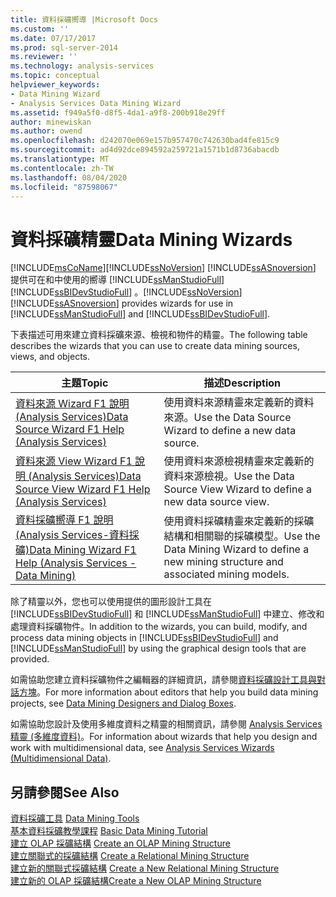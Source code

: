 ```yaml
---
title: 資料採礦嚮導 |Microsoft Docs
ms.custom: ''
ms.date: 07/17/2017
ms.prod: sql-server-2014
ms.reviewer: ''
ms.technology: analysis-services
ms.topic: conceptual
helpviewer_keywords:
- Data Mining Wizard
- Analysis Services Data Mining Wizard
ms.assetid: f949a5f0-d8f5-4da1-a9f8-200b918e29ff
author: minewiskan
ms.author: owend
ms.openlocfilehash: d242070e069e157b957470c742630bad4fe815c9
ms.sourcegitcommit: ad4d92dce894592a259721a1571b1d8736abacdb
ms.translationtype: MT
ms.contentlocale: zh-TW
ms.lasthandoff: 08/04/2020
ms.locfileid: "87598067"
---
```

# <a name="data-mining-wizards"></a><span data-ttu-id="a032d-102">資料採礦精靈</span><span class="sxs-lookup"><span data-stu-id="a032d-102">Data Mining Wizards</span></span>
  [!INCLUDE[msCoName](../includes/msconame-md.md)]<span data-ttu-id="a032d-103">[!INCLUDE[ssNoVersion](../includes/ssnoversion-md.md)] [!INCLUDE[ssASnoversion](../includes/ssasnoversion-md.md)] 提供可在和中使用的嚮導 [!INCLUDE[ssManStudioFull](../includes/ssmanstudiofull-md.md)] [!INCLUDE[ssBIDevStudioFull](../includes/ssbidevstudiofull-md.md)] 。</span><span class="sxs-lookup"><span data-stu-id="a032d-103">[!INCLUDE[ssNoVersion](../includes/ssnoversion-md.md)] [!INCLUDE[ssASnoversion](../includes/ssasnoversion-md.md)] provides wizards for use in [!INCLUDE[ssManStudioFull](../includes/ssmanstudiofull-md.md)] and [!INCLUDE[ssBIDevStudioFull](../includes/ssbidevstudiofull-md.md)].</span></span>  
  
 <span data-ttu-id="a032d-104">下表描述可用來建立資料採礦來源、檢視和物件的精靈。</span><span class="sxs-lookup"><span data-stu-id="a032d-104">The following table describes the wizards that you can use to create data mining sources, views, and objects.</span></span>  
  
|<span data-ttu-id="a032d-105">主題</span><span class="sxs-lookup"><span data-stu-id="a032d-105">Topic</span></span>|<span data-ttu-id="a032d-106">描述</span><span class="sxs-lookup"><span data-stu-id="a032d-106">Description</span></span>|  
|-----------|-----------------|  
|[<span data-ttu-id="a032d-107">資料來源 Wizard F1 說明 &#40;Analysis Services&#41;</span><span class="sxs-lookup"><span data-stu-id="a032d-107">Data Source Wizard F1 Help &#40;Analysis Services&#41;</span></span>](data-source-wizard-f1-help-analysis-services.md)|<span data-ttu-id="a032d-108">使用資料來源精靈來定義新的資料來源。</span><span class="sxs-lookup"><span data-stu-id="a032d-108">Use the Data Source Wizard to define a new data source.</span></span>|  
|[<span data-ttu-id="a032d-109">資料來源 View Wizard F1 說明 &#40;Analysis Services&#41;</span><span class="sxs-lookup"><span data-stu-id="a032d-109">Data Source View Wizard F1 Help &#40;Analysis Services&#41;</span></span>](data-source-view-wizard-f1-help-analysis-services.md)|<span data-ttu-id="a032d-110">使用資料來源檢視精靈來定義新的資料來源檢視。</span><span class="sxs-lookup"><span data-stu-id="a032d-110">Use the Data Source View Wizard to define a new data source view.</span></span>|  
|[<span data-ttu-id="a032d-111">資料採礦嚮導 F1 說明 &#40;Analysis Services-資料採礦&#41;</span><span class="sxs-lookup"><span data-stu-id="a032d-111">Data Mining Wizard F1 Help &#40;Analysis Services - Data Mining&#41;</span></span>](data-mining-wizard-f1-help-analysis-services-data-mining.md)|<span data-ttu-id="a032d-112">使用資料採礦精靈來定義新的採礦結構和相關聯的採礦模型。</span><span class="sxs-lookup"><span data-stu-id="a032d-112">Use the Data Mining Wizard to define a new mining structure and associated mining models.</span></span>|  
  
 <span data-ttu-id="a032d-113">除了精靈以外，您也可以使用提供的圖形設計工具在 [!INCLUDE[ssBIDevStudioFull](../includes/ssbidevstudiofull-md.md)] 和 [!INCLUDE[ssManStudioFull](../includes/ssmanstudiofull-md.md)] 中建立、修改和處理資料採礦物件。</span><span class="sxs-lookup"><span data-stu-id="a032d-113">In addition to the wizards, you can build, modify, and process data mining objects in [!INCLUDE[ssBIDevStudioFull](../includes/ssbidevstudiofull-md.md)] and [!INCLUDE[ssManStudioFull](../includes/ssmanstudiofull-md.md)] by using the graphical design tools that are provided.</span></span>  
  
 <span data-ttu-id="a032d-114">如需協助您建立資料採礦物件之編輯器的詳細資訊，請參閱[資料採礦設計工具與對話方塊](data-mining-designers-and-dialog-boxes.md)。</span><span class="sxs-lookup"><span data-stu-id="a032d-114">For more information about editors that help you build data mining projects, see [Data Mining Designers and Dialog Boxes](data-mining-designers-and-dialog-boxes.md).</span></span>  
  
 <span data-ttu-id="a032d-115">如需協助您設計及使用多維度資料之精靈的相關資訊，請參閱 [Analysis Services 精靈 &#40;多維度資料&#41;](analysis-services-wizards-multidimensional-data.md)。</span><span class="sxs-lookup"><span data-stu-id="a032d-115">For information about wizards that help you design and work with multidimensional data, see [Analysis Services Wizards &#40;Multidimensional Data&#41;](analysis-services-wizards-multidimensional-data.md).</span></span>  
  
## <a name="see-also"></a><span data-ttu-id="a032d-116">另請參閱</span><span class="sxs-lookup"><span data-stu-id="a032d-116">See Also</span></span>  
 <span data-ttu-id="a032d-117">[資料採礦工具](data-mining/data-mining-tools.md) </span><span class="sxs-lookup"><span data-stu-id="a032d-117">[Data Mining Tools](data-mining/data-mining-tools.md) </span></span>  
 <span data-ttu-id="a032d-118">[基本資料採礦教學課程](../../2014/tutorials/basic-data-mining-tutorial.md) </span><span class="sxs-lookup"><span data-stu-id="a032d-118">[Basic Data Mining Tutorial](../../2014/tutorials/basic-data-mining-tutorial.md) </span></span>  
 <span data-ttu-id="a032d-119">[建立 OLAP 採礦結構](data-mining/create-an-olap-mining-structure.md) </span><span class="sxs-lookup"><span data-stu-id="a032d-119">[Create an OLAP Mining Structure](data-mining/create-an-olap-mining-structure.md) </span></span>  
 <span data-ttu-id="a032d-120">[建立關聯式的採礦結構](data-mining/create-a-relational-mining-structure.md) </span><span class="sxs-lookup"><span data-stu-id="a032d-120">[Create a Relational Mining Structure](data-mining/create-a-relational-mining-structure.md) </span></span>  
 <span data-ttu-id="a032d-121">[建立新的關聯式採礦結構](data-mining/create-a-new-relational-mining-structure.md) </span><span class="sxs-lookup"><span data-stu-id="a032d-121">[Create a New Relational Mining Structure](data-mining/create-a-new-relational-mining-structure.md) </span></span>  
 [<span data-ttu-id="a032d-122">建立新的 OLAP 採礦結構</span><span class="sxs-lookup"><span data-stu-id="a032d-122">Create a New OLAP Mining Structure</span></span>](data-mining/create-a-new-olap-mining-structure.md)  
  
  
